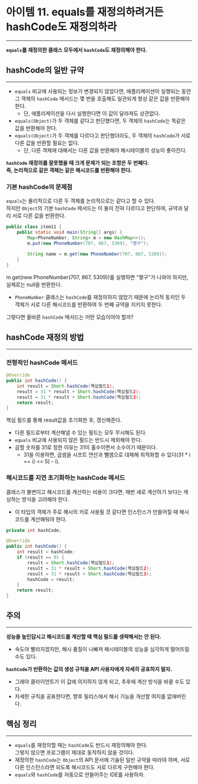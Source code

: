 # 아이템 11. equals를 재정의하려거든 hashCode도 재정의하라

---

**`equals`를 재정의한 클래스 모두에서 `hashCode`도 재정의해야 한다.**

## hashCode의 일반 규약

---

- `equals` 비교에 사용되는 정보가 변경되지 않았다면, 애플리케이션이 실행되는 동안 그 객체의 `hashCode` 메서드는 몇 번을 호출해도 일관되게 항상 같은 값을 반환해야 한다.
  - 단, 애플리케이션을 다시 실행한다면 이 값이 달라져도 상관없다.
- `equals(Object)`가 두 객체를 같다고 판단했다면, 두 객체의 `hashCode`는 똑같은 값을 반환해야 한다.
- `equals(Object)`가 두 객체를 다르다고 판단했더라도, 두 객체의 `hashCode`가 서로 다른 값을 반환할 필요는 없다.
  - 단, 다른 객체에 대해서는 다른 값을 반환해야 해시테이블의 성능이 좋아진다.

**`hashCode` 재정의를 잘못했을 때 크게 문제가 되는 조항은 두 번째다.  
즉, 논리적으로 같은 객체는 같은 해시코드를 반환해야 한다.**

### 기본 hashCode의 문제점

`equals`는 물리적으로 다른 두 객체를 논리적으로는 같다고 할 수 있다.  
하지만 `Object`의 기본 `hashCode` 메서드는 이 둘이 전혀 다르다고 판단하여, 규약과 달리 서로 다른 값을 반환한다.

```java
public class item11 {
    public static void main(String[] args) {
        Map<PhoneNumber, String> m = new HashMap<>();
        m.put(new PhoneNumber(707, 867, 5309), "짱구");
        
        String name = m.get(new PhoneNumber(707, 867, 5309));
    }
}
```

m.get(new PhoneNumber(707, 867, 5309))를 실행하면 "짱구"가 나와야 하지만, 실제로는 null을 반환한다.
- `PhoneNumber` 클래스는 `hashCode`를 재정의하지 않았기 때문에 논리적 동치인 두 객체가 서로 다른 해시코드를 반환하여 두 번째 규약을 지키지 못한다.

그렇다면 올바른 `hashCode` 메서드는 어떤 모습이어야 할까?

## hashCode 재정의 방법

---

### 전형적인 hashCode 메서드

```java
@Override
public int hashCode() {
    int result = Short.hashCode(핵심필드1);
    result = 31 * result + Short.hashCode(핵심필드2);
    result = 31 * result + Short.hashCode(핵심필드3);
    return result;
}
```

핵심 필드를 통해 result값을 초기화한 후, 갱신해준다.
- 다른 필드로부터 계산해낼 수 있는 필드는 모두 무시해도 된다.
- `equals` 비교에 사용되지 않은 필드는 반드시 제외해야 한다.
- 곱할 숫자를 31로 정한 이유는 31이 홀수이면서 소수이기 때문이다.
  - 31을 이용하면, 곱셈을 시프트 연산과 뺄셈으로 대체해 최적화할 수 있다(31 * i == (i << 5) - i).

### 해시코드를 지연 초기화하는 hashCode 메서드

클래스가 불변이고 해시코드를 계산하는 비용이 크다면, 매번 새로 계산하기 보다는 캐싱하는 방식을 고려해야 한다.
- 이 타입의 객체가 주로 해시의 키로 사용될 것 같다면 인스턴스가 만들어질 때 해시코드를 계산해둬야 한다.

```java
private int hashCode;

@Override
public int hashCode() {
    int result = hashCode;
    if (result == 0) {
        result = Short.hashCode(핵심필드1);
        result = 31 * result + Short.hashCode(핵심필드2);
        result = 31 * result + Short.hashCode(핵심필드3);
        hashCode = result;
    }
    return result;
}
```

## 주의

---

**성능을 높인답시고 해시코드를 계산할 때 핵심 필드를 생략해서는 안 된다.**
- 속도야 빨라지겠지만, 해시 품질이 나빠져 해시테이블의 성능을 심각하게 떨어뜨릴 수도 있다.

**`hashCode`가 반환하는 값의 생성 규칙을 API 사용자에게 자세히 공표하지 말자.**
- 그래야 클라이언트가 이 값에 의지하지 않게 되고, 추후에 계산 방식을 바꿀 수도 있다.
- 자세한 규칙을 공표한다면, 향후 릴리스에서 해시 기능을 개선할 여지를 없애버린다.

## 핵심 정리

---

- `equals`를 재정의할 때는 `hashCode`도 반드시 재정의해야 한다.  
    그렇지 않으면 프로그램이 제대로 동작하지 않을 것이다.
- 재정의한 `hashCode`는 `Object`의 API 문서에 기술된 일반 규약을 따라야 하며, 서로 다른 인스턴스라면 되도록 해시코드도 서로 다르게 구현해야 한다.
- `equals`와 `hashCode`를 자동으로 만들어주는 IDE를 사용하자.
